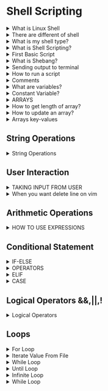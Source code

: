 # Shell Scripting

<details>
<summary>What is Linux Shell</summary>
A shell provide on environment to a user to execute commands and interact with kernel
</details>

<details>
<summary>There are different of shell </summary>
 showing all shell cmd: cat /etc/shells  
.bash
.sh
.ksh
.tsh
.fish
.zsh
</details>

<details>
<summary> What is my shell type? </summary>
you can check using 

```shell
echo $0

```

</details>

<details>
<summary> What is Shell Scripting? </summary>
1] Shell script consist of set of commands of perform a task. 
2] All the commands execute sequentially.
3]Same task like file manipulation, program executin, user interaction, automation of task etc can be done.
</details>

<details>
<summary> First Basic Script </summary>

```shell
#!/bin/bash
echo "hellow world!"

```


</details>

<details>
<summary>What is Shebang?</summary>
#!/bin/bash
</details>

<details>
<summary> Sending output to terminal </summary>

```shell
echo "Hellow world!"

```
</details>


<details>
<summary> How to run a script </summary>
1] Make sure script has execute permission rwx
2] Run using 
./script.sh
/path/script.sh
bash script.sh
3] ctrl+c to terminate
4] ctrl+z to stop
</details>

<details>
<summary> Comments </summary>

Using #
#This is comment

MUlti-line comment
<<commnet

Your comment here
comment

</details>


<details>
<summary> What are variables? </summary>
VAR_NAME = value
VAR_NAME = $(hostname)
echo $VAR_NAME
</details>

<details>
<summary> Constant Variable? </summary>
Once you defined a variable and don't wanna change it until end of the script.


```shell
readonly var_name="Hi"

```

</details>

<details>
<summary> ARRAYS </summary>

```shell
#How to define an array? # space separated value provide to array

myArray=(1 2 Hello "Hey man")

# How to get values from an array?

echo "${myArray[0]}"
echo "${myArray[1]}"

```

</details>

<details>
<summary> How to get length of array? </summary>

```shell
echo "${#myArray[*]}"

# How to get specific values?

echo "${myArray[*]:1}"
echo "${myArray[*]:1:2}"

```
</details>

<details>
<summary> How to update an array? </summary>
myArray +=( 5 6 8 )
</details>

<details>
<summary> Arrays key-values </summary>
declare -A myArray
myArray=( [name]=Paul [age]=20)
echo "${myArray[name]}"

</details>

## String Operations

<details>
<summary> String Operations </summary>

```shell
myVar = "Hello World!"
length=${#myVar}
upper=${X^^}
lower=${y,,}
replace=${myVar/world/Buddy}
slice=${myVar:6:11}

#when you use sclling first variable:where is start sliceing: how many characters after starting

```

</details>

## User Interaction

<details>
<summary> TAKING INPUT FROM USER </summary>

```shell
read <var_name>
read -p "Your name" NAME # you can direct provide message using this not need echo

```


</details>

<details>
<summary> When you want delete line on vim  </summary>
1] press Esc
2]go to your cursor you want delele line first character of this line
3] press dd (two time d press)
4] you can see this line was deleted
</details>

## Arithmetic Operations

<details>
<summary> HOW TO USE EXPRESSIONS </summary>

```shell
#using let command

let a++
let a=5*10

((a++))
((a=5*10))

```

</details>

## Conditional Statement

<details>
<summary> IF-ELSE </summary>


```shell
if[$marks -gt 40]
then
    echo "You are PASS"
else
    echo "You are FAIL"
fi

```

</details>

<details>
<summary> OPERATORS </summary>

<table>
  <tr>
    <th>OperatorName</th>
    <th>Symbol</th>
  </tr>
  <tr>
    <td>Equal</td>
    <td>-eq/==</td>
  </tr>
  <tr>
    <td>Greaterthanorequalto</td>
    <td>-ge</td>
  </tr>
  <tr>
    <td>Lessthanorequalto</td>
    <td>-le</td>
  </tr>
  <tr>
    <td>Not Equal</td>
    <td>-ne/!=</td>
  </tr>
  <tr>
    <td>Greater Than</td>
    <td>-gt</td>
  </tr>
  <tr>
    <td>Less Than</td>
    <td>-lt</td>
  </tr>
</table>

</details>


<details>
<summary> ELIF </summary>


```shell
if [ $marks -ge 80 ]
then 
     
     echo "First Division"
elif[ $marks -ge 60 ]
then 
    echo "Second Division"
else 
    echo "Fail"
fi
```


</details>


<details>
<summary> CASE </summary>

```shell
echo "Hey choose an option"
echo "a = To see the current date"
echo "b = list all the files in current dir"

read choice

case $choice in
    a) date;;
    b) ls;;
    *) echo "Non a valid input"
esac

```

</details>


## Logical Operators &&,||,!

<details>
<summary> Logical Operators </summary>

```shell
condition1 && condition2
if both conditions are true then true else false

```


```shell
condition1 || condition2

if any of the condition is true then true

```


```shell
condition1 && condition2 || condition3

Execute condition2 only when condition1 is true else execute condtion3

```


### when you can comparision two string to each order use '==' for equal check not use 'eq' this for only numberical


</details>

## Loops

<details>
<summary> For Loop </summary>

```shell
for i in 1 2 3 4 5
do 
      each "Number is $i"
done

# Other ways to write for loop

for j in Raju Sham Baburao

for p in {1..20}

```
</details>

<details>
<summary> Iterate Value From File </summary>

```shell
items ="/home/paul/file.txt"

for item in $(cat $items)
do 
echo $item
done
```

</details>

<details>
<summary> While Loop </summary>

```shell
count = 0
num = 10
while [ $count -le $num ]
do  
      echo "Number are $count"
      let count++
done

```

</details>

<details>
<summary> Until Loop </summary>

```shell
# until : jab tak ye condition false rahegi ya jab tak true nahi ho jati tab tak loop chalata rahega
a=10
until [ $a -eq 1 ]
do 
  echo $a
  a=`expr $a -1'
done

```

</details>

<details>
<summary> Infinite Loop </summary>


```shell
while true
do 
    echo "Hi"
    sleep 2s
done

```

</details>

<details>
<summary> While Loop </summary>

### To read content from a file

```shell

while read myVar
do 
      echo $myVar
done < file_name

```

### To read content from a csv file


```shell

while IFS="," read f1 f2 f3
do
    echo $f1
    echo $f2
    echo $f3
done < file_name.csv

```


</details>


